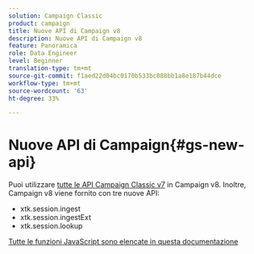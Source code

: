 ```yaml
---
solution: Campaign Classic
product: campaign
title: Nuove API di Campaign v8
description: Nuove API di Campaign v8
feature: Panoramica
role: Data Engineer
level: Beginner
translation-type: tm+mt
source-git-commit: f1aed22d04bc0170b533bc088bb1a8e187b44dce
workflow-type: tm+mt
source-wordcount: '63'
ht-degree: 33%

---
```


# Nuove API di Campaign{#gs-new-api}

Puoi utilizzare [tutte le API Campaign Classic v7](https://docs.adobe.com/content/help/en/campaign-classic/technicalresources/api/p-1.html) in Campaign v8. Inoltre, Campaign v8 viene fornito con tre nuove API:

* xtk.session.ingest
* xtk.session.ingestExt
* xtk.session.lookup

[Tutte le funzioni JavaScript sono elencate in questa documentazione](https://docs.adobe.com/content/help/en/campaign-classic/technicalresources/api/p-1.html)
